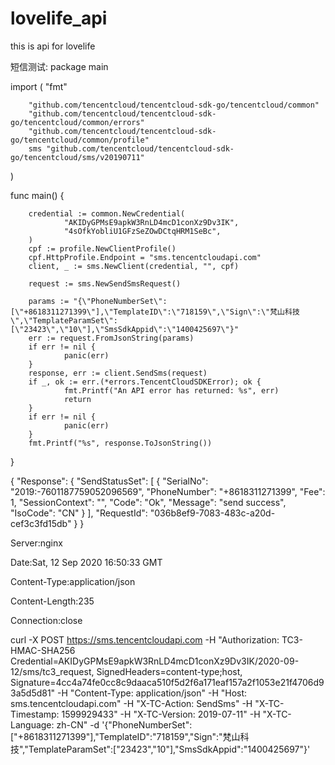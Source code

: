 # lovelife_api
this is api for lovelife



短信测试:
package main

import (
        "fmt"

        "github.com/tencentcloud/tencentcloud-sdk-go/tencentcloud/common"
        "github.com/tencentcloud/tencentcloud-sdk-go/tencentcloud/common/errors"
        "github.com/tencentcloud/tencentcloud-sdk-go/tencentcloud/common/profile"
        sms "github.com/tencentcloud/tencentcloud-sdk-go/tencentcloud/sms/v20190711"
)

func main() {

        credential := common.NewCredential(
                "AKIDyGPMsE9apkW3RnLD4mcD1conXz9Dv3IK",
                "4sOfkYobliU1GFzSeZOwDCtqHRM1SeBc",
        )
        cpf := profile.NewClientProfile()
        cpf.HttpProfile.Endpoint = "sms.tencentcloudapi.com"
        client, _ := sms.NewClient(credential, "", cpf)
        
        request := sms.NewSendSmsRequest()

        params := "{\"PhoneNumberSet\":[\"+8618311271399\"],\"TemplateID\":\"718159\",\"Sign\":\"梵山科技\",\"TemplateParamSet\":[\"23423\",\"10\"],\"SmsSdkAppid\":\"1400425697\"}"
        err := request.FromJsonString(params)
        if err != nil {
                panic(err)
        }
        response, err := client.SendSms(request)
        if _, ok := err.(*errors.TencentCloudSDKError); ok {
                fmt.Printf("An API error has returned: %s", err)
                return
        }
        if err != nil {
                panic(err)
        }
        fmt.Printf("%s", response.ToJsonString())
} 



{
  "Response": {
    "SendStatusSet": [
      {
        "SerialNo": "2019:-7601187759052096569",
        "PhoneNumber": "+8618311271399",
        "Fee": 1,
        "SessionContext": "",
        "Code": "Ok",
        "Message": "send success",
        "IsoCode": "CN"
      }
    ],
    "RequestId": "036b8ef9-7083-483c-a20d-cef3c3fd15db"
  }
}




Server:nginx

Date:Sat, 12 Sep 2020 16:50:33 GMT

Content-Type:application/json

Content-Length:235

Connection:close


		
curl -X POST https://sms.tencentcloudapi.com -H "Authorization: TC3-HMAC-SHA256 Credential=AKIDyGPMsE9apkW3RnLD4mcD1conXz9Dv3IK/2020-09-12/sms/tc3_request, SignedHeaders=content-type;host, Signature=4cc4a74fe0cc8c9daaca510f5d2f6a171eaf157a2f1053e21f4706d93a5d5d81" -H "Content-Type: application/json" -H "Host: sms.tencentcloudapi.com" -H "X-TC-Action: SendSms" -H "X-TC-Timestamp: 1599929433" -H "X-TC-Version: 2019-07-11" -H "X-TC-Language: zh-CN" -d '{"PhoneNumberSet":["+8618311271399"],"TemplateID":"718159","Sign":"梵山科技","TemplateParamSet":["23423","10"],"SmsSdkAppid":"1400425697"}'
